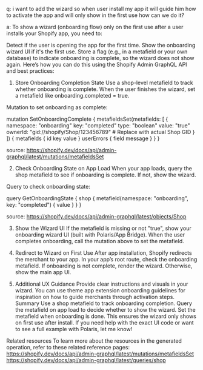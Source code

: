 q: i want to add the wizard so when user install my app it will guide him how to activate the app and will only show in the first use how can we do it?

a: 
To show a wizard (onboarding flow) only on the first use after a user installs your Shopify app, you need to:

Detect if the user is opening the app for the first time.
Show the onboarding wizard UI if it's the first use.
Store a flag (e.g., in a metafield or your own database) to indicate onboarding is complete, so the wizard does not show again.
Here’s how you can do this using the Shopify Admin GraphQL API and best practices:

1. Store Onboarding Completion State
Use a shop-level metafield to track whether onboarding is complete. When the user finishes the wizard, set a metafield like onboarding.completed = true.

Mutation to set onboarding as complete:

mutation SetOnboardingComplete {
  metafieldsSet(metafields: [
    {
      namespace: "onboarding"
      key: "completed"
      type: "boolean"
      value: "true"
      ownerId: "gid://shopify/Shop/123456789" # Replace with actual Shop GID
    }
  ]) {
    metafields {
      id
      key
      value
    }
    userErrors {
      field
      message
    }
  }
}

source: https://shopify.dev/docs/api/admin-graphql/latest/mutations/metafieldsSet

2. Check Onboarding State on App Load
When your app loads, query the shop metafield to see if onboarding is complete. If not, show the wizard.

Query to check onboarding state:

query GetOnboardingState {
  shop {
    metafield(namespace: "onboarding", key: "completed") {
      value
    }
  }
}

source: https://shopify.dev/docs/api/admin-graphql/latest/objects/Shop

3. Show the Wizard UI
If the metafield is missing or not "true", show your onboarding wizard UI (built with Polaris/App Bridge).
When the user completes onboarding, call the mutation above to set the metafield.
4. Redirect to Wizard on First Use
After app installation, Shopify redirects the merchant to your app. In your app’s root route, check the onboarding metafield. If onboarding is not complete, render the wizard. Otherwise, show the main app UI.

5. Additional UX Guidance
Provide clear instructions and visuals in your wizard.
You can use theme app extension onboarding guidelines for inspiration on how to guide merchants through activation steps.
Summary
Use a shop metafield to track onboarding completion.
Query the metafield on app load to decide whether to show the wizard.
Set the metafield when onboarding is done.
This ensures the wizard only shows on first use after install.
If you need help with the exact UI code or want to see a full example with Polaris, let me know!

Related resources
To learn more about the resources in the generated operation, refer to these related reference pages:
https://shopify.dev/docs/api/admin-graphql/latest/mutations/metafieldsSet
https://shopify.dev/docs/api/admin-graphql/latest/queries/shop